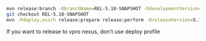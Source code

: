 

```bash
mvn release:branch -DbranchName=REL-5.10-SNAPSHOT -DdevelopmentVersion=5.11-SNAPSHOT
git checkout REL-5.10-SNAPSHOT
mvn -Pdeploy,ossrh release:prepare release:perform -DreleaseVersion=5.10.0 -DdevelopmentVersion=5.10.1-SNAPSHOT
```

If you want to release to vpro nexus, don't use deploy profile
